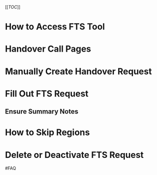 [[_TOC_]]

# How to Access FTS Tool

# Handover Call Pages

# Manually Create Handover Request

# Fill Out FTS Request
## Ensure Summary Notes

# How to Skip Regions

# Delete or Deactivate FTS Request

#FAQ